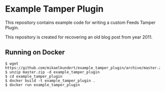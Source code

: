 # Example Tamper Plugin

This repository contains example code for writing a custom Feeds
Tamper Plugin.

This repository is created for recovering an old blog post from year 2011.

## Running on Docker

```
$ wget https://github.com/mikaelkundert/example_tamper_plugin/archive/master.zip
$ unzip master.zip -d example_tamper_plugin
$ cd example_tamper_plugin
$ docker build -t example_tamper_plugin .
$ docker run example_tamper_plugin
```
